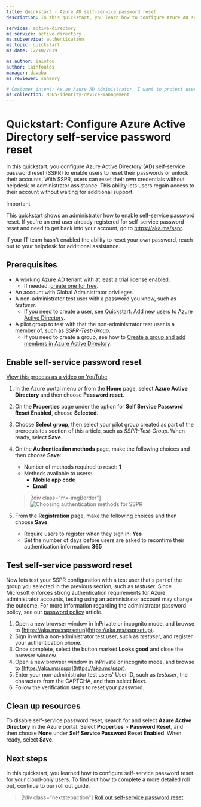 ```yaml
---
title: Quickstart - Azure AD self-service password reset
description: In this quickstart, you learn how to configure Azure AD self-service password reset to allow users to reset their own passwords and reduce IT department overhead.

services: active-directory
ms.service: active-directory
ms.subservice: authentication
ms.topic: quickstart
ms.date: 12/10/2019

ms.author: iainfou
author: iainfoulds
manager: daveba
ms.reviewer: sahenry

# Customer intent: As an Azure AD Administrator, I want to protect user authentication and reduce IT department overhead by deploying self-service password reset (SSPR) so that users can reset their own passwords when they have problems.
ms.collection: M365-identity-device-management
---
```

# Quickstart: Configure Azure Active Directory self-service password reset

In this quickstart, you configure Azure Active Directory (AD) self-service password reset (SSPR) to enable users to reset their passwords or unlock their accounts. With SSPR, users can reset their own credentials without helpdesk or administrator assistance. This ability lets users regain access to their account without waiting for additional support.

> [!IMPORTANT]
> This quickstart shows an administrator how to enable self-service password reset. If you're an end user already registered for self-service password reset and need to get back into your account, go to https://aka.ms/sspr.
>
> If your IT team hasn't enabled the ability to reset your own password, reach out to your helpdesk for additional assistance.

## Prerequisites

* A working Azure AD tenant with at least a trial license enabled.
    * If needed, [create one for free](https://azure.microsoft.com/free/?WT.mc_id=A261C142F).
* An account with Global Administrator privileges.
* A non-administrator test user with a password you know, such as *testuser*.
    * If you need to create a user, see [Quickstart: Add new users to Azure Active Directory](../add-users-azure-active-directory.md).
* A pilot group to test with that the non-administrator test user is a member of, such as *SSPR-Test-Group*.
    * If you need to create a group, see how to [Create a group and add members in Azure Active Directory](../active-directory-groups-create-azure-portal.md).

## Enable self-service password reset

[View this process as a video on YouTube](https://youtu.be/Pa0eyqjEjvQ)

1. In the Azure portal menu or from the **Home** page, select **Azure Active Directory** and then choose **Password reset**.

1. On the **Properties** page under the option for **Self Service Password Reset Enabled**, choose **Selected**.
1. Choose **Select group**, then select your pilot group created as part of the prerequisites section of this article, such as *SSPR-Test-Group*. When ready, select **Save**.
1. On the **Authentication methods** page, make the following choices and then choose **Save**:
    * Number of methods required to reset: **1**
    * Methods available to users:
        * **Mobile app code**
        * **Email**

    > [!div class="mx-imgBorder"]
    > ![Choosing authentication methods for SSPR][Authentication]

4. From the **Registration** page, make the following choices and then choose **Save**:
   * Require users to register when they sign in: **Yes**
   * Set the number of days before users are asked to reconfirm their authentication information: **365**

## Test self-service password reset

Now lets test your SSPR configuration with a test user that's part of the group you selected in the previous section, such as *testuser*. Since Microsoft enforces strong authentication requirements for Azure administrator accounts, testing using an administrator account may change the outcome. For more information regarding the administrator password policy, see our [password policy](concept-sspr-policy.md) article.

1. Open a new browser window in InPrivate or incognito mode, and browse to [https://aka.ms/ssprsetup](https://aka.ms/ssprsetup).
2. Sign in with a non-administrator test user, such as *testuser*, and register your authentication phone.
3. Once complete, select the button marked **Looks good** and close the browser window.
4. Open a new browser window in InPrivate or incognito mode, and browse to [https://aka.ms/sspr](https://aka.ms/sspr).
5. Enter your non-administrator test users' User ID, such as *testuser*, the characters from the CAPTCHA, and then select **Next**.
6. Follow the verification steps to reset your password.

## Clean up resources

To disable self-service password reset, search for and select **Azure Active Directory** in the Azure portal. Select **Properties** > **Password Reset**, and then choose **None** under **Self Service Password Reset Enabled**. When ready, select **Save**.

## Next steps

In this quickstart, you learned how to configure self-service password reset for your cloud-only users. To find out how to complete a more detailed roll out, continue to our roll out guide.

> [!div class="nextstepaction"]
> [Roll out self-service password reset](howto-sspr-deployment.md)

[Authentication]: ./media/quickstart-sspr/sspr-authentication-methods.png "Azure AD authentication methods available and the quantity required"

<!-- INTERNAL LINKS -->
[register-sspr]: ../user-help/active-directory-passwords-reset-register.md
[reset-password]: ../user-help/active-directory-passwords-update-your-own-password.md
